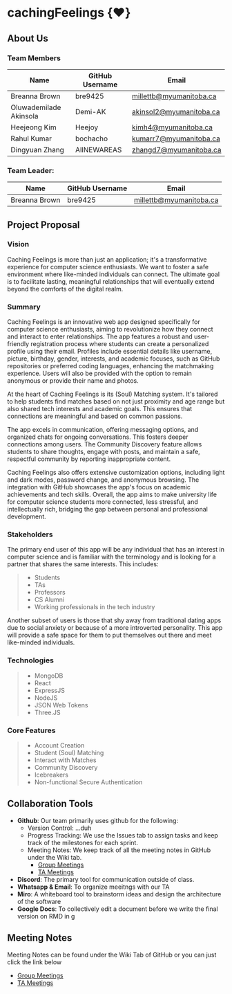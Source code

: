 # cachingFeelings {❤️}

## About Us

###  Team Members
| Name | GitHub Username | Email
| --- | --- | --- |
| Breanna Brown | bre9425 | millettb@myumanitoba.ca
| Oluwademilade Akinsola | Demi-AK | akinsol2@myumanitoba.ca
| Heejeong Kim | Heejoy | kimh4@myumanitoba.ca
| Rahul Kumar | bochacho | kumarr7@myumanitoba.ca
| Dingyuan Zhang | AllNEWAREAS | zhangd7@myumanitoba.ca

###  Team Leader:
| Name | GitHub Username | Email
| --- | --- | --- |
| Breanna Brown | bre9425 | millettb@myumanitoba.ca

## Project Proposal

### Vision
Caching Feelings is more than just an application; it's a transformative experience for computer science enthusiasts. 
We want to foster a safe environment where like-minded individuals can connect. The ultimate goal is to facilitate lasting, 
meaningful relationships that will eventually extend beyond the comforts of the digital realm.

### Summary
Caching Feelings is an innovative web app designed specifically for computer science enthusiasts, aiming to revolutionize how they connect and interact to enter relationships. 
The app features a robust and user-friendly registration process where students can create a personalized profile using their email. 
Profiles include essential details like username, picture, birthday, gender, interests, and academic focuses, such as GitHub repositories or preferred coding languages, 
enhancing the matchmaking experience. Users will also be provided with the option to remain anonymous or provide their name and photos.

At the heart of Caching Feelings is its (Soul) Matching system. It's tailored to help students find matches based on not just proximity and age range but also shared tech interests and academic goals. 
This ensures that connections are meaningful and based on common passions.

The app excels in communication, offering messaging options, and organized chats for ongoing conversations. This fosters deeper connections among users. 
The Community Discovery feature allows students to share thoughts, engage with posts, and maintain a safe, respectful community by reporting inappropriate content.

Caching Feelings also offers extensive customization options, including light and dark modes, password change, and anonymous browsing. The integration with GitHub showcases the app's focus on academic achievements and tech skills. Overall, the app aims to make university life for computer science students more connected, less stressful, and intellectually rich, bridging the gap between personal and professional development.

### Stakeholders
The primary end user of this app will be any individual that has an interest in computer science and is familiar with the terminology and is looking for a partner that shares the same interests.
This includes: 
> * Students 
> * TAs
> * Professors 
> * CS Alumni
> * Working professionals in the tech industry 

Another subset of users is those that shy away from traditional dating apps due to social anxiety or because of a more introverted personality. 
This app will provide a safe space for them to put themselves out there and meet like-minded individuals. 

### Technologies
> * MongoDB
> * React
> * ExpressJS
> * NodeJS
> * JSON Web Tokens
> * Three.JS

### Core Features
> * Account Creation
> * Student (Soul) Matching
> * Interact with Matches
> * Community Discovery
> * Icebreakers
> * Non-functional Secure Authentication

## Collaboration Tools

- **Github**: Our team primarily uses github for the following:
    - Version Control: ...duh
    - Progress Tracking: We use the Issues tab to assign tasks and keep track of the milestones for each sprint.
    - Meeting Notes: We keep track of all the meeting notes in GitHub under the Wiki tab.
        - [Group Meetings](https://github.com/bre9425/COMP4350/wiki/Group-Meetings) 
        - [TA Meetings](https://github.com/bre9425/COMP4350/wiki/TA-Meetings)
- **Discord**: The primary tool for communication outside of class.
- **Whatsapp & Email**: To organize meeitngs with our TA
- **Miro**: A whiteboard tool to brainstorm ideas and design the architecture of the software
- **Google Docs**: To collectively edit a document before we write the final version on RMD in g

## Meeting Notes

Meeting Notes can be found under the Wiki Tab of GitHub or you can just click the link below
- [Group Meetings](https://github.com/bre9425/COMP4350/wiki/Group-Meetings) 
- [TA Meetings](https://github.com/bre9425/COMP4350/wiki/TA-Meetings)
